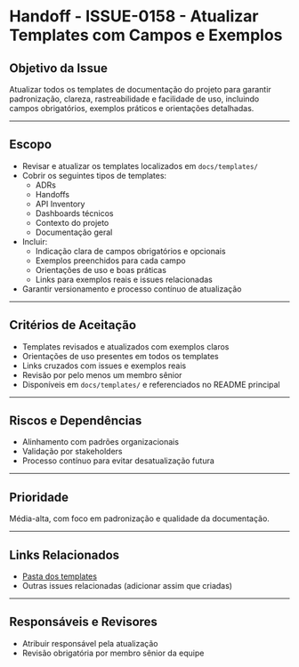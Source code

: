 # Handoff - ISSUE-0158 - Atualizar Templates com Campos e Exemplos

## Objetivo da Issue

Atualizar todos os templates de documentação do projeto para garantir padronização, clareza, rastreabilidade e facilidade de uso, incluindo campos obrigatórios, exemplos práticos e orientações detalhadas.

---

## Escopo

- Revisar e atualizar os templates localizados em `docs/templates/`
- Cobrir os seguintes tipos de templates:
  - ADRs
  - Handoffs
  - API Inventory
  - Dashboards técnicos
  - Contexto do projeto
  - Documentação geral
- Incluir:
  - Indicação clara de campos obrigatórios e opcionais
  - Exemplos preenchidos para cada campo
  - Orientações de uso e boas práticas
  - Links para exemplos reais e issues relacionadas
- Garantir versionamento e processo contínuo de atualização

---

## Critérios de Aceitação

- Templates revisados e atualizados com exemplos claros
- Orientações de uso presentes em todos os templates
- Links cruzados com issues e exemplos reais
- Revisão por pelo menos um membro sênior
- Disponíveis em `docs/templates/` e referenciados no README principal

---

## Riscos e Dependências

- Alinhamento com padrões organizacionais
- Validação por stakeholders
- Processo contínuo para evitar desatualização futura

---

## Prioridade

Média-alta, com foco em padronização e qualidade da documentação.

---

## Links Relacionados

- [Pasta dos templates](../../../docs/templates/)
- Outras issues relacionadas (adicionar assim que criadas)

---

## Responsáveis e Revisores

- Atribuir responsável pela atualização
- Revisão obrigatória por membro sênior da equipe